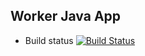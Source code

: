## Worker Java App

  * Build status
  [![Build Status](http://18.222.81.28:8080/buildStatus/icon?job=instavote%2Fworker-build)](http://18.222.81.28:8080/job/instavote/job/worker-build/)
